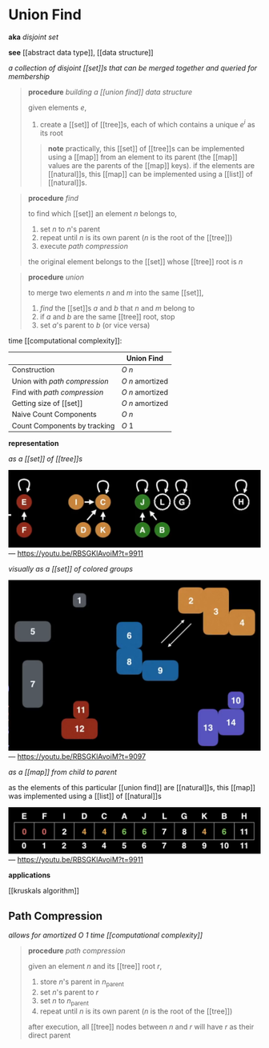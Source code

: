 # Union Find

**aka** _disjoint set_

**see** [[abstract data type]], [[data structure]]

_a collection of disjoint [[set]]s that can be merged together and queried for membership_

> **procedure** _building a [[union find]] data structure_
>
> given elements $e$,
>
> 1. create a [[set]] of [[tree]]s, each of which contains a unique $e^i$ as its root
>
> > **note** practically, this [[set]] of [[tree]]s can be implemented using a [[map]] from an element to its parent (the [[map]] values are the parents of the [[map]] keys). if the elements are [[natural]]s, this [[map]] can be implemented using a [[list]] of [[natural]]s.

> **procedure** _find_
>
> to find which [[set]] an element $n$ belongs to,
>
> 1. set $n$ to $n$'s parent
> 2. repeat until $n$ is its own parent ($n$ is the root of the [[tree]])
> 3. execute _path compression_
>
> the original element belongs to the [[set]] whose [[tree]] root is $n$

> **procedure** _union_
>
> to merge two elements $n$ and $m$ into the same [[set]],
>
> 1. _find_ the [[set]]s $a$ and $b$ that $n$ and $m$ belong to
> 2. if $a$ and $b$ are the same [[tree]] root, stop
> 3. set $a$'s parent to $b$ (or vice versa)

time [[computational complexity]]:

|                               | Union Find       |
| ----------------------------- | ---------------- |
| Construction                  | $O\ n$           |
| Union with _path compression_ | $O\ n$ amortized |
| Find with _path compression_  | $O\ n$ amortized |
| Getting size of [[set]]       | $O\ n$ amortized |
| Naive Count Components        | $O\ n$           |
| Count Components by tracking  | $O\ 1$           |

**representation**

_as a [[set]] of [[tree]]s_

![](20220914132818.png) &mdash; <https://youtu.be/RBSGKlAvoiM?t=9911>

_visually as a [[set]] of colored groups_

![](20220914132951.png) &mdash; <https://youtu.be/RBSGKlAvoiM?t=9097>

_as a [[map]] from child to parent_

as the elements of this particular [[union find]] are [[natural]]s, this [[map]] was implemented using a [[list]] of [[natural]]s

![](20220914133131.png) &mdash; <https://youtu.be/RBSGKlAvoiM?t=9911>

**applications**

[[kruskals algorithm]]

## Path Compression

_allows for amortized $O\ 1$ time [[computational complexity]]_

> **procedure** _path compression_
>
> given an element $n$ and its [[tree]] root $r$,
>
> 1. store $n$'s parent in $n_\text{parent}$
> 2. set $n$'s parent to $r$
> 3. set $n$ to $n_\text{parent}$
> 4. repeat until $n$ is its own parent ($n$ is the root of the [[tree]])
>
> after execution, all [[tree]] nodes between $n$ and $r$ will have $r$ as their direct parent
